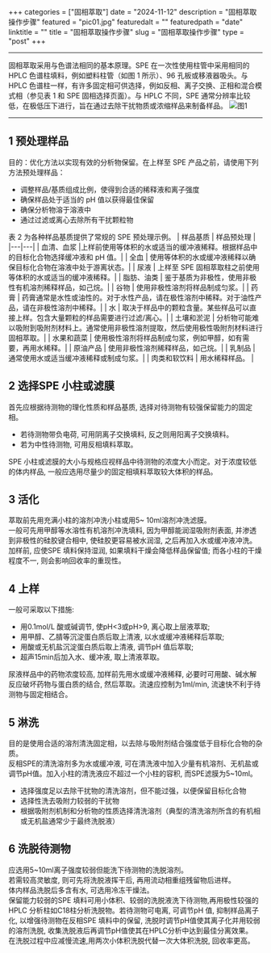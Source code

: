 +++
categories = ["固相萃取"]
date = "2024-11-12"
description = "固相萃取操作步骤"
featured = "pic01.jpg"
featuredalt = ""
featuredpath = "date"
linktitle = ""
title = "固相萃取操作步骤"
slug = "固相萃取操作步骤"
type = "post"
+++


---
固相萃取采用与色谱法相同的基本原理。SPE 在一次性使用柱管中采用相同的 HPLC 色谱柱填料，例如塑料柱管（如图 1 所示）、96 孔板或移液器吸头。与 HPLC 色谱柱一样，有许多固定相可供选择，例如反相、离子交换、正相和混合模式相（参见表 1 和 SPE 固相选择页面）。与 HPLC 不同，SPE 通常分辨率比较低，在极低压下进行，旨在通过去除干扰物质或浓缩样品来制备样品。
![图1](/固相萃取操作步骤/1.png)

---
## 1 预处理样品
目的：优化方法以实现有效的分析物保留。在上样至 SPE 产品之前，请使用下列方法预处理样品：

- 调整样品/基质组成比例，使得到合适的稀释液和离子强度
- 确保样品处于适当的 pH 值以获得最佳保留
- 确保分析物溶于溶液中
- 通过过滤或离心去除所有干扰颗粒物 

表 2 为各种样品基质提供了常规的 SPE 预处理示例。
| 样品基质 | 样品预处理 |
|---|---|
| 血清、血浆 |上样前使用等体积的水或适当的缓冲液稀释。根据样品中的目标化合物选择缓冲液和 pH 值。|
| 全血 | 使用等体积的水或缓冲液稀释以确保目标化合物在溶液中处于游离状态。|
| 尿液 | 上样至 SPE 固相萃取柱之前使用等体积的水或适当的缓冲液稀释。| 
| 脂肪、油类	| 鉴于基质为非极性，使用非极性有机溶剂稀释样品，如己烷。| 
| 谷物	| 使用非极性溶剂将样品制成匀浆。| 
| 药膏	| 药膏通常是水性或油性的。对于水性产品，请在极性溶剂中稀释。对于油性产品，请在非极性溶剂中稀释。| 
| 水	| 取决于样品中的颗粒含量。某些样品可以直接上样。包含大量颗粒的样品需要进行过滤/离心。| 
| 土壤和淤泥	| 分析物可能难以吸附到吸附剂材料上。通常使用非极性溶剂提取，然后使用极性吸附剂材料进行固相萃取。| 
| 水果和蔬菜	| 使用极性溶剂将样品制成匀浆，例如甲醇，如有需要，再用水稀释。| 
| 原油产品	| 使用非极性溶剂稀释样品，如己烷。| 
| 乳制品	| 通常使用水或适当缓冲液稀释或制成匀浆。| 
| 肉类和软饮料	| 用水稀释样品。 | 
## 2  选择SPE 小柱或滤膜 
首先应根据待测物的理化性质和样品基质, 选择对待测物有较强保留能力的固定相。
- 若待测物带负电荷, 可用阴离子交换填料, 反之则用阳离子交换填料。
- 若为中性待测物, 可用反相填料萃取。

SPE 小柱或滤膜的大小与规格应视样品中待测物的浓度大小而定。对于浓度较低的体内样品, 一般应选用尽量少的固定相填料萃取较大体积的样品。

## 3 活化 
萃取前先用充满小柱的溶剂冲洗小柱或用5~ 10ml溶剂冲洗滤膜。\
一般可先用甲醇等水溶性有机溶剂冲洗填料, 因为甲醇能润湿吸附剂表面, 并渗透到非极性的硅胶键合相中, 使硅胶更容易被水润湿, 之后再加入水或缓冲液冲洗。\
加样前, 应使SPE 填料保持湿润, 如果填料干燥会降低样品保留值; 而各小柱的干燥程度不一, 则会影响回收率的重现性。

## 4 上样 
一般可采取以下措施: 
-  用0.1mol/L 酸或碱调节, 使pH<3或pH>9, 离心取上层液萃取;
-  用甲醇、乙腈等沉淀蛋白质后取上清液, 以水或缓冲液稀释后萃取;
-  用酸或无机盐沉淀蛋白质后取上清液, 调节pH 值后萃取;
-  超声15min后加入水、缓冲液, 取上清液萃取。

尿液样品中的药物浓度较高, 加样前先用水或缓冲液稀释, 必要时可用酸、碱水解反应破坏药物与蛋白质的结合, 然后萃取。流速应控制为1ml/min, 流速快不利于待测物与固定相结合。

## 5  淋洗 
目的是使用合适的溶剂清洗固定相，以去除与吸附剂结合强度低于目标化合物的杂质。\
反相SPE的清洗溶剂多为水或缓冲液, 可在清洗液中加入少量有机溶剂、无机盐或调节pH值。加入小柱的清洗液应不超过一个小柱的容积, 而SPE滤膜为5~10ml。
- 选择强度足以去除干扰物的清洗溶剂，但不能过强，以便保留目标化合物
- 选择性洗去吸附力较弱的干扰物
- 根据吸附剂机制和分析物的性质选择清洗溶剂（典型的清洗溶剂所含的有机相或无机盐通常少于最终洗脱液）

## 6 洗脱待测物 
应选用5~10ml离子强度较弱但能洗下待测物的洗脱溶剂。\
若需较高灵敏度, 则可先将洗脱液挥干后, 再用流动相重组残留物后进样。\
体内样品洗脱后多含有水, 可选用冷冻干燥法。\
保留能力较弱的SPE 填料可用小体积、较弱的洗脱液洗下待测物,再用极性较强的HPLC 分析柱如C18柱分析洗脱物。若待测物可电离, 可调节pH 值, 抑制样品离子化, 以增强待测物在反相SPE 填料中的保留, 洗脱时调节pH值使其离子化并用较弱的溶剂洗脱, 收集洗脱液后再调节pH值使其在HPLC分析中达到最佳分离效果。\
在洗脱过程中应减慢流速,用两次小体积洗脱代替一次大体积洗脱, 回收率更高。